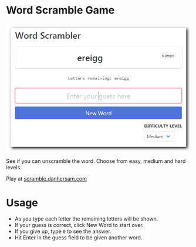 # Word Scramble Game

![](word-scramble.png)

See if you can unscramble the word. Choose from easy, medium and hard levels.

Play at [scramble.danhersam.com](https://scramble.danhersam.com)

# Usage

* As you type each letter the remaining letters will be shown.
* If your guess is correct, click New Word to start over.
* If you give up, type `0` to see the answer.
* Hit Enter in the guess field to be given another word.
